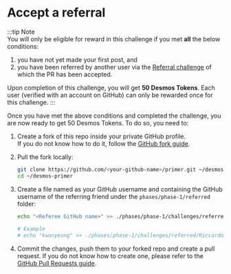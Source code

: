 # Accept a referral
:::tip Note  
You will only be eligible for reward in this challenge if you met **all** the below conditions:

1. you have not yet made your first post, and
2. you have been referred by another user via the [Referral challenge](refer.md) of which the PR has been accepted.

Upon completion of this challenge, you will get **50 Desmos Tokens**. Each user (verified with an account on GitHub) can only be rewarded once for this challenge.
:::

Once you have met the above conditions and completed the challenge, you are now ready to get 50 Desmos Tokens. To do so, you need to:

1. Create a fork of this repo inside your private GitHub profile.  
   If you do not know how to do it, follow the [GitHub fork guide](https://help.github.com/en/github/getting-started-with-github/fork-a-repo).

2. Pull the fork locally:  
   ```bash
   git clone https://github.com/<your-github-name>/primer.git ~/desmos-primer
   cd ~/desmos-primer
   ```
   
3. Create a file named as your GitHub username and containing the GitHub username of the referring friend under the `phases/phase-1/referred` folder: 

   ```bash
   echo "<Referee GitHub name>" >> ./phases/phase-1/challenges/referred/<your-github-name>
      
   # Example
   # echo "kwunyeung" >> ./phases/phase-1/challenges/referred/RiccardoM
   ```
   
4. Commit the changes, push them to your forked repo and create a pull request. If you do not know how to create one, please refer to the [GitHub Pull Requests guide](https://help.github.com/en/github/collaborating-with-issues-and-pull-requests/creating-a-pull-request).
